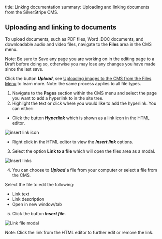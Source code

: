 title: Linking documentation
summary: Uploading and linking documents from the SilverStripe CMS.

## Uploading and linking to documents

To upload documents, such as PDF files, Word .DOC documents, and downloadable audio and video files, navigate to the **Files** area in the CMS menu.

Note: Be sure to Save any page you are working on in the editing page to a Draft before doing so, otherwise you may lose any changes you have made since the last save.

Click the button ***Upload***, see [Uploading images to the CMS from the Files Menu](https://userhelp.silverstripe.org/en/3.2/creating_pages_and_content/working_with_images_and_documents/#uploading-images-to-the-cms-from-the-files-menu) to learn more.
Note: the same process applies to all file types.

1. Navigate to the **Pages** section within the CMS menu and select the page you want to add a hyperlink to in the site tree.
2. Highlight the text or click where you would like to add the hyperlink. You can either:
* Click the button ***Hyperlink*** which is shown as a link icon in the HTML editor.

![insert link icon](/_images/insert-link-icon.png)

* Right click in the HTML editor to view the ***Insert link*** options.

3. Select the option **Link to a file** which will open the files area as a modal.

![Insert links](/_images/insert-link-file.png)

4. You can choose to ***Upload*** a file from your computer or select a file from the CMS.

Select the file to edit the following:
* Link text
* Link description
* Open in new window/tab

5. Click the button ***Insert file***.

![Link file modal](/_images/link-file-modal.png)

Note: Click the link from the HTML editor to further edit or remove the link.
